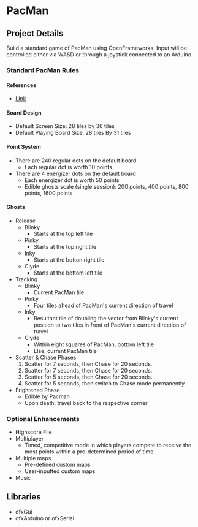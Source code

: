 # PacMan
## Project Details
Build a standard game of PacMan using OpenFrameworks. Input will be controlled either via WASD or through a joystick connected to an Arduino.

### Standard PacMan Rules
#### References
* [Link](https://www.gamasutra.com/view/feature/3938/the_pacman_dossier.php?print=1)
 
#### Board Design
* Default Screen Size: 28 tiles by 36 tiles
* Default Playing Board Size: 28 tiles By 31 tiles

#### Point System
* There are 240 regular dots on the default board
    * Each regular dot is worth 10 points
* There are 4 energizer dots on the default board
    * Each energizer dot is worth 50 points
    * Edible ghosts scale (single session): 200 points, 400 points, 800 points, 1600 points

#### Ghosts
* Release
    * Blinky
        * Starts at the top left tile
    * Pinky
        * Starts at the top right tile
    * Inky
        * Starts at the botton right tile
    * Clyde
        * Starts at the bottom left tile
* Tracking
    * Blinky
        * Current PacMan tile
    * Pinky
        * Four tiles ahead of PacMan's current direction of travel
    * Inky
        * Resultant tile of doubling the vector from Blinky's current position to two tiles in front of PacMan's current direction of travel 
    * Clyde
        * Within eight squares of PacMan, bottom left tile
        * Else, current PacMan tile
* Scatter & Chase Phases
    1. Scatter for 7 seconds, then Chase for 20 seconds.
    2. Scatter for 7 seconds, then Chase for 20 seconds.
    3. Scatter for 5 seconds, then Chase for 20 seconds.
    4. Scatter for 5 seconds, then switch to Chase mode permanently.
* Frightened Phase
    * Edible by Pacman
    * Upon death, travel back to the respective corner

### Optional Enhancements
* Highscore File
* Multiplayer
    * Timed, competitive mode in which players compete to receive the most points within a pre-determined period of time
* Multiple maps
    * Pre-defined custom maps
    * User-inputted custom maps
* Music

## Libraries
* ofxGui
* ofxArduino or ofxSerial